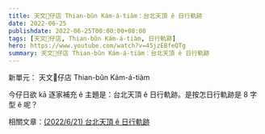 ```yaml
---
title: 天文𥴊仔店 Thian-bûn Kám-á-tiàm：台北天頂 ê 日行軌跡
date: 2022-06-25
publishdate: 2022-06-25T00:00:00+08:00
tags: [天文𥴊仔店, Thian-bûn Kám-á-tiàm, 日行軌跡]
hero: https://www.youtube.com/watch?v=45jzEBfeQTg
summary: 天文𥴊仔店 Thian-bûn Kám-á-tiàm：台北天頂 ê 日行軌跡
---
```


新單元： 天文𥴊仔店 Thian-bûn Kám-á-tiàm

今仔日欲 kā 逐家補充 ê 主題是：台北天頂 ê 日行軌跡。是按怎日行軌跡是 8 字型 ê 呢？


相關文章：[(2022/6/21) 台北天頂 ê 日行軌跡](https://apod.tw/daily/20220621/)
